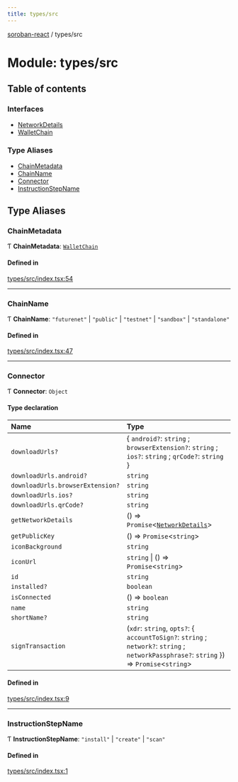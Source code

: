 ```yaml
---
title: types/src
---
```

[soroban-react](../README.md) / types/src

# Module: types/src

## Table of contents

### Interfaces

- [NetworkDetails](../interfaces/types_src.NetworkDetails.md)
- [WalletChain](../interfaces/types_src.WalletChain.md)

### Type Aliases

- [ChainMetadata](types_src.md#chainmetadata)
- [ChainName](types_src.md#chainname)
- [Connector](types_src.md#connector)
- [InstructionStepName](types_src.md#instructionstepname)

## Type Aliases

### ChainMetadata

Ƭ **ChainMetadata**: [`WalletChain`](../interfaces/types_src.WalletChain.md)

#### Defined in

[types/src/index.tsx:54](https://github.com/mauroepce/soroban-react/blob/546de55/packages/types/src/index.tsx#L54)

___

### ChainName

Ƭ **ChainName**: ``"futurenet"`` \| ``"public"`` \| ``"testnet"`` \| ``"sandbox"`` \| ``"standalone"``

#### Defined in

[types/src/index.tsx:47](https://github.com/mauroepce/soroban-react/blob/546de55/packages/types/src/index.tsx#L47)

___

### Connector

Ƭ **Connector**: `Object`

#### Type declaration

| Name | Type |
| :------ | :------ |
| `downloadUrls?` | { `android?`: `string` ; `browserExtension?`: `string` ; `ios?`: `string` ; `qrCode?`: `string`  } |
| `downloadUrls.android?` | `string` |
| `downloadUrls.browserExtension?` | `string` |
| `downloadUrls.ios?` | `string` |
| `downloadUrls.qrCode?` | `string` |
| `getNetworkDetails` | () => `Promise`<[`NetworkDetails`](../interfaces/types_src.NetworkDetails.md)\> |
| `getPublicKey` | () => `Promise`<`string`\> |
| `iconBackground` | `string` |
| `iconUrl` | `string` \| () => `Promise`<`string`\> |
| `id` | `string` |
| `installed?` | `boolean` |
| `isConnected` | () => `boolean` |
| `name` | `string` |
| `shortName?` | `string` |
| `signTransaction` | (`xdr`: `string`, `opts?`: { `accountToSign?`: `string` ; `network?`: `string` ; `networkPassphrase?`: `string`  }) => `Promise`<`string`\> |

#### Defined in

[types/src/index.tsx:9](https://github.com/mauroepce/soroban-react/blob/546de55/packages/types/src/index.tsx#L9)

___

### InstructionStepName

Ƭ **InstructionStepName**: ``"install"`` \| ``"create"`` \| ``"scan"``

#### Defined in

[types/src/index.tsx:1](https://github.com/mauroepce/soroban-react/blob/546de55/packages/types/src/index.tsx#L1)
